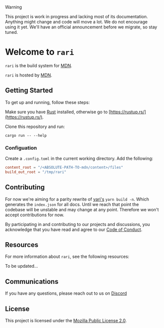 > [!Warning]
> This project is work in progress and lacking most of its documentation.
> Anything might change and code will move a lot. We do not encourage using it yet.
> We'll have an official announcement before we migrate, so stay tuned.


# Welcome to `rari`

`rari` is the build system for [MDN](https://developer.mozilla.org).

`rari` is hosted by [MDN](https://github.com/mdn).

## Getting Started

To get up and running, follow these steps:

Make sure you have [Rust](https://www.rust-lang.org/) installed, otherwise go to [https://rustup.rs/](https://rustup.rs/).

Clone this repository and run:
```plain
cargo run -- --help
```

### Configuation

Create a `.config.toml` in the current working directory.
Add the following:

```toml
content_root = "/<ABSOLUTE-PATH-TO-mdn/content>/files"
build_out_root = "/tmp/rari"
```

## Contributing

For now we're aiming for a parity rewrite of [yari's](https://github.com/mdn/yari) `yarn build -n`. Which generates the `index.json`
for all docs. Until we reach that point the codebase will be unstable and may change at any point. Therefore we won't accept contributions for now.

<!--
Our project welcomes contributions from any member of our community.
To get started contributing, please see our [Contributor Guide](CONTRIBUTING.md).

-->
By participating in and contributing to our projects and discussions, you acknowledge that you have read and agree to our [Code of Conduct](CODE_OF_CONDUCT.md).

## Resources

For more information about `rari`, see the following resources:

To be updated...

<!-- [TODO: Add links to other helpful information (roadmap, docs, website, etc.)] -->

## Communications

If you have any questions, please reach out to us on [Discord](https://developer.mozilla.org/discord)


## License

This project is licensed under the [Mozilla Public License 2.0](LICENSE.md).

